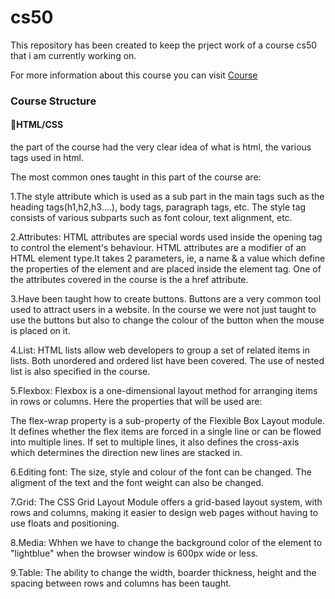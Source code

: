# cs50
This repository has been created to keep the prject work of a course cs50 that i am currently working on.

For more information about this course you can visit
<a href="https://www.edx.org/course/cs50s-web-programming-with-python-and-javascript" target="_main">Course </a>

<h3>Course Structure</h3>

<h4>📝HTML/CSS</h4>
<p>the part of the course had the very clear idea of what is html, the various tags used in html.</p>
The most common ones taught in this part of the course are:
<p>1.The style attribute which is used as a sub part in the main tags such as the heading tags(h1,h2,h3....), body tags, paragraph tags, etc. The style tag consists of various subparts such as font colour, text alignment, etc.</p>
<p>2.Attributes: HTML attributes are special words used inside the opening tag to control the element's behaviour. HTML attributes are a modifier of an HTML element type.It takes 2 parameters, ie, a name & a value which define the properties of the element and are placed inside the element tag. One of the attributes covered in the course is the a href attribute.</p>
<p>3.Have been taught how to create buttons. Buttons are a very common tool used to attract users in a website. In the course we were not just taught to use the buttons but also to change the colour of the button when the mouse is placed on it.</p>
<p>4.List: HTML lists allow web developers to group a set of related items in lists. Both unordered and ordered list have been covered. The use of nested list is also specified in the course.</p>
<p>5.Flexbox: Flexbox is a one-dimensional layout method for arranging items in rows or columns. Here the properties that will be used are:
  <p>The flex-wrap property is a sub-property of the Flexible Box Layout module. It defines whether the flex items are forced in a single line or can be flowed into multiple lines. If set to multiple lines, it also defines the cross-axis which determines the direction new lines are stacked in.</p>
</p>
<p>6.Editing font: The size, style and colour of the font can be changed. The aligment of the text and the font weight can also be changed.</p>
<p>7.Grid: The CSS Grid Layout Module offers a grid-based layout system, with rows and columns, making it easier to design web pages without having to use floats and positioning.</p>
<p>8.Media: Whhen we have to change the background color of the <body> element to "lightblue" when the browser window is 600px wide or less.</p>
<p>9.Table: The ability to change the width, boarder thickness, height and the spacing between rows and columns has been taught.</p>

